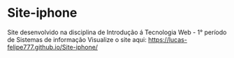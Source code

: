 # Site-iphone
Site desenvolvido na disciplina de Introdução á Tecnologia Web - 1° período de Sistemas de informação
Visualize o site aqui: https://lucas-felipe777.github.io/Site-iphone/
